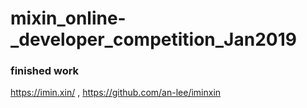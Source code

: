 # mixin_online-_developer_competition_Jan2019

### finished work

https://imin.xin/ , https://github.com/an-lee/iminxin

